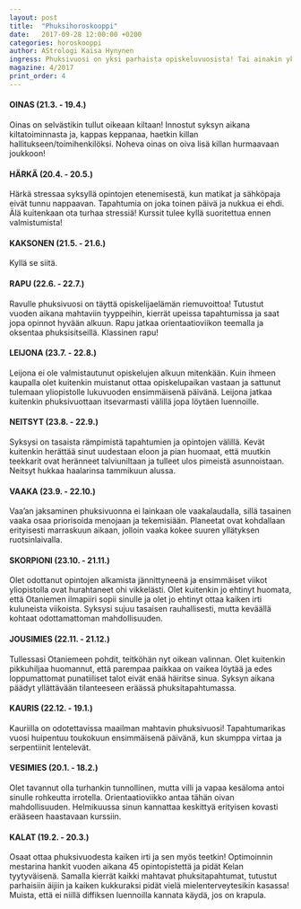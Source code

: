 ```yaml
---
layout: post
title:  "Phuksihoroskooppi"
date:   2017-09-28 12:00:00 +0200
categories: horoskooppi
author: AStrologi Kaisa Hynynen
ingress: Phuksivuosi on yksi parhaista opiskeluvuosista! Tai ainakin yksi opiskeluvuosista. Toimitus kurkisti tulevaisuuteen ja selvitti, millainen phuksivuosi eri tähtimerkeillä onkaan luvassa. Jei!
magazine: 4/2017
print_order: 4
---
```



#### OINAS (21.3. - 19.4.)
Oinas on selvästikin tullut oikeaan kiltaan! Innostut syksyn aikana kiltatoiminnasta ja, kappas keppanaa, haetkin killan hallitukseen/toimihenkilöksi. Noheva oinas on oiva lisä killan hurmaavaan joukkoon!

#### HÄRKÄ (20.4. - 20.5.)
Härkä stressaa syksyllä opintojen etenemisestä, kun matikat ja sähköpaja eivät tunnu nappaavan. Tapahtumia on joka toinen päivä ja nukkua ei ehdi. Älä kuitenkaan ota turhaa stressiä! Kurssit tulee kyllä suoritettua ennen valmistumista!

#### KAKSONEN (21.5. - 21.6.)
Kyllä se siitä.
  
#### RAPU (22.6. - 22.7.)
Ravulle phuksivuosi on täyttä opiskelijaelämän riemuvoittoa! Tutustut vuoden aikana mahtaviin tyyppeihin, kierrät upeissa tapahtumissa ja saat jopa opinnot hyvään alkuun. Rapu jatkaa orientaatioviikon teemalla ja oksentaa phuksisitseillä. Klassinen rapu!

#### LEIJONA (23.7. - 22.8.)
Leijona ei ole valmistautunut opiskelujen alkuun mitenkään. Kuin ihmeen kaupalla olet kuitenkin muistanut ottaa opiskelupaikan vastaan ja sattunut tulemaan yliopistolle lukuvuoden ensimmäisenä päivänä. Leijona jatkaa kuitenkin phuksivuottaan itsevarmasti välillä jopa löytäen luennoille.

#### NEITSYT (23.8. - 22.9.)
Syksysi on tasaista rämpimistä tapahtumien ja opintojen välillä. Kevät kuitenkin herättää sinut uudestaan eloon ja pian huomaat, että muutkin teekkarit ovat heränneet talviuniltaan ja tulleet ulos pimeistä asunnoistaan. Neitsyt hukkaa haalarinsa tammikuun alussa.

#### VAAKA (23.9. - 22.10.)
Vaa’an jaksaminen phuksivuonna ei lainkaan ole vaakalaudalla, sillä tasainen vaaka osaa priorisoida menojaan ja tekemisiään. Planeetat ovat kohdallaan erityisesti marraskuun aikaan, jolloin vaaka kokee suuren yllätyksen ruotsinlaivalla.

#### SKORPIONI (23.10. - 21.11.)
Olet odottanut opintojen alkamista jännittyneenä ja ensimmäiset viikot yliopistolla ovat hurahtaneet ohi vikkelästi. Olet kuitenkin jo ehtinyt huomata, että Otaniemen ilmapiiri sopii sinulle ja olet jo ehtinyt ottaa kaiken irti kuluneista viikoista. Syksysi sujuu tasaisen rauhallisesti, mutta keväällä kohtaat odottamattoman mahdollisuuden. 

#### JOUSIMIES (22.11. - 21.12.)
Tullessasi Otaniemeen pohdit, teitköhän nyt oikean valinnan. Olet kuitenkin pikkuhiljaa huomannut, että parempaa paikkaa on vaikea löytää ja edes loppumattomat punatiiliset talot eivät enää häiritse sinua. Syksyn aikana päädyt yllättävään tilanteeseen eräässä phuksitapahtumassa.

#### KAURIS (22.12. - 19.1.)
Kauriilla on odotettavissa maailman mahtavin phuksivuosi! Tapahtumarikas vuosi huipentuu toukokuun ensimmäisenä päivänä, kun skumppa virtaa ja serpentiinit lentelevät.

#### VESIMIES (20.1. - 18.2.)
Olet tavannut olla turhankin tunnollinen, mutta villi ja vapaa kesäloma antoi sinulle rohkeutta irrotella. Orientaatioviikko antaa tähän oivan mahdollisuuden. Helmikuussa sinun kannattaa keskittyä erityisen kovasti erääseen haastavaan kurssiin.

#### KALAT (19.2. - 20.3.)
Osaat ottaa phuksivuodesta kaiken irti ja sen myös teetkin! Optimoinnin mestarina hankit vuoden aikana 45 opintopistettä ja pidät Kelan tyytyväisenä. Samalla kierrät kaikki mahtavat phuksitapahtumat, tutustut parhaisiin äijiin ja kaiken kukkuraksi pidät vielä mielenterveytesikin kasassa!  Muista, että ei niillä diffiksen luennoilla kannata käydä, jos on krapula.

